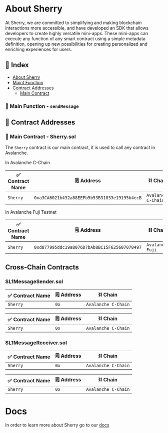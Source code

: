 # About Sherry 

At Sherry, we are committed to simplifying and making blockchain interactions more accessible, and have developed an SDK that allows developers to create highly versatile mini-apps. These mini-apps can execute any function of any smart contract using a simple metadata definition, opening up new possibilities for creating personalized and enriching experiences for users.

## 📑 Index
- [About Sherry](#about-sherry)
- [Maint Function](#-main-function---sendMessage)
- [Contract Addresses](#-contract-addresses)
  - [Main Contract](#-main-contract---sherry)


### 🔧 Main Function - `sendMessage`


## 📜 Contract Addresses


### 📡 Main Contract - Sherry.sol

The `Sherry` contract is our main contract, it is used to call any contract in Avalanche.

In Avalanche C-Chain

| ✅ Contract Name | :spiral_notepad: Address  | :chains: Chain  |
|---------------|----------------------------------------------|--------|
| `Sherry`     | `0xa3CA6021b432a88EEFb5b53B31833e19195b4ecB`   | `Avalanche C-Chain`    |

In Avalanche Fuji Testnet

| ✅ Contract Name | :spiral_notepad: Address  | :chains: Chain  |
|---------------|----------------------------------------------|--------|
| `Sherry`     | `0xd877995ddc19a8076D7bAb8BC15F625607070497`   | `Avalanche Fuji`    |

## Cross-Chain Contracts 

### SL1MessageSender.sol

| ✅ Contract Name | :spiral_notepad: Address  | :chains: Chain  |
|---------------|----------------------------------------------|--------|
| `Sherry`     | `0x`   | `Avalanche C-Chain`    |

| ✅ Contract Name | :spiral_notepad: Address  | :chains: Chain  |
|---------------|----------------------------------------------|--------|
| `Sherry`     | `0x`   | `Avalanche C-Chain`    |

### SL1MessageReceiver.sol

| ✅ Contract Name | :spiral_notepad: Address  | :chains: Chain  |
|---------------|----------------------------------------------|--------|
| `Sherry`     | `0x`   | `Avalanche C-Chain`    |

| ✅ Contract Name | :spiral_notepad: Address  | :chains: Chain  |
|---------------|----------------------------------------------|--------|
| `Sherry`     | `0x`   | `Avalanche C-Chain`    |


# Docs

In order to learn more about Sherry go to our [docs](https://docs.sherry.social)


